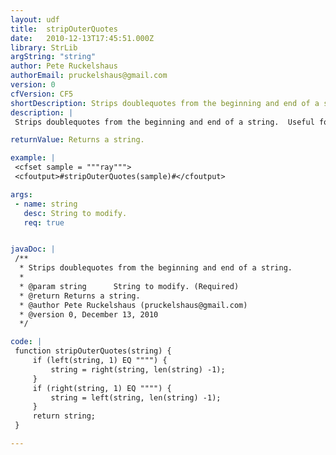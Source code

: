```yaml
---
layout: udf
title:  stripOuterQuotes
date:   2010-12-13T17:45:51.000Z
library: StrLib
argString: "string"
author: Pete Ruckelshaus
authorEmail: pruckelshaus@gmail.com
version: 0
cfVersion: CF5
shortDescription: Strips doublequotes from the beginning and end of a string.
description: |
 Strips doublequotes from the beginning and end of a string.  Useful for cleaning up CSV data that uses quoted columns.

returnValue: Returns a string.

example: |
 <cfset sample = """ray""">
 <cfoutput>#stripOuterQuotes(sample)#</cfoutput>

args:
 - name: string
   desc: String to modify.
   req: true


javaDoc: |
 /**
  * Strips doublequotes from the beginning and end of a string.
  * 
  * @param string      String to modify. (Required)
  * @return Returns a string. 
  * @author Pete Ruckelshaus (pruckelshaus@gmail.com) 
  * @version 0, December 13, 2010 
  */

code: |
 function stripOuterQuotes(string) {
     if (left(string, 1) EQ """") {
         string = right(string, len(string) -1);
     }
     if (right(string, 1) EQ """") {
         string = left(string, len(string) -1);
     }
     return string;
 }

---
```



